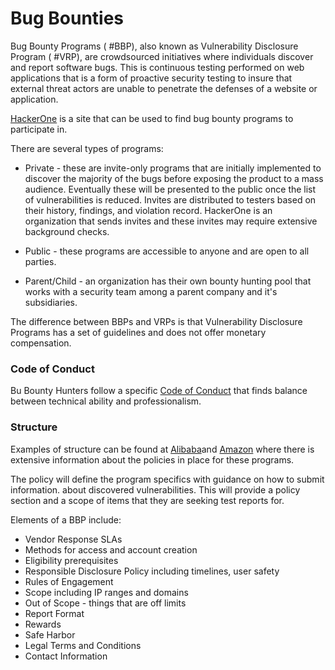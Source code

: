 # Bug Bounties

Bug Bounty Programs ( #BBP), also known as Vulnerability Disclosure Program ( #VRP), are crowdsourced initiatives where individuals discover and report software bugs. This is continuous testing performed on web applications that is a form of proactive security testing to insure that external threat actors are unable to penetrate the defenses of a website or application. 

[HackerOne](https://www.hackerone.com/ 'bug bounty site for jobs') is a site that can be used to find bug bounty programs to participate in.

There are several types of programs:

- Private - these are invite-only programs that are initially implemented to discover the majority of the bugs before exposing the product to a mass audience. Eventually these will be presented to the public once the list of vulnerabilities is reduced. Invites are distributed to testers based on their history, findings, and violation record. HackerOne is an organization that sends invites and these invites may require extensive background checks.

- Public - these programs are accessible to anyone and are open to all parties.

- Parent/Child - an organization has their own bounty hunting pool that works with a security team among a parent company and it's subsidiaries. 

The difference between BBPs and VRPs is that Vulnerability Disclosure Programs has a set of guidelines and does not offer monetary compensation.

### Code of Conduct 

Bu Bounty Hunters follow a specific [Code of Conduct](https://www.hacker101.com/resources/articles/code_of_conduct 'code of conduct for bounty hunting') that finds balance between technical ability and professionalism.

### Structure

Examples of structure can be found at [Alibaba](https://hackerone.com/alibaba?type=team 'example of alibaba policy')and [Amazon](https://hackerone.com/amazonvrp?type=team 'Amazon policy example') where there is extensive information about the policies in place for these programs.

The policy will define the program specifics with guidance on how to submit information. about discovered vulnerabilities. This will provide a policy section and a scope of items that they are seeking test reports for.

Elements of a BBP include:

- Vendor Response SLAs
- Methods for access and account creation
- Eligibility prerequisites
- Responsible Disclosure Policy including timelines, user safety
- Rules of Engagement
- Scope including IP ranges and domains
- Out of Scope - things that are off limits
- Report Format
- Rewards
- Safe Harbor
- Legal Terms and Conditions
- Contact Information

